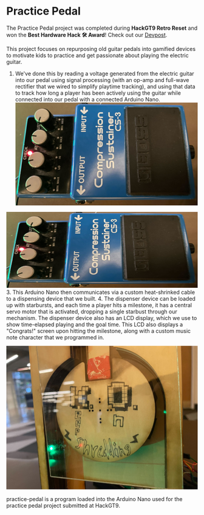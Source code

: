 # Practice Pedal

The Practice Pedal project was completed during **HackGT9 Retro Reset** and won the **Best Hardware Hack 🛠️ Award**! Check out our [Devpost](https://devpost.com/software/practice-pedals).

This project focuses on repurposing old guitar pedals into gamified devices to motivate kids to practice and get passionate about playing the electric guitar. 

1. We've done this by reading a voltage generated from the electric guitar into our pedal using signal processing (with an op-amp and full-wave rectifier that we wired to simplify playtime tracking), and using that data to track how long a player has been actively using the guitar while connected into our pedal with a connected Arduino Nano. ![pedal](resources/repurposed_guitarpedal.jpg)

<img src="resources/repurposed_guitarpedal.jpg" width="622" height="200">
3. This Arduino Nano then communicates via a custom heat-shrinked cable to a dispensing device that we built. 
4. The dispenser device can be loaded up with starbursts, and each time a player hits a milestone, it has a central servo motor that is activated, dropping a single starbust through our mechanism. The dispenser device also has an LCD display, which we use to show time-elapsed playing and the goal time. This LCD also displays a "Congrats!" screen upon hitting the milestone, along with a custom music note character that we programmed in. 

![dispenser](resources/final_dispenserproto.jpg)

practice-pedal is a program loaded into the Arduino Nano used for the practice pedal project submitted at HackGT9.



